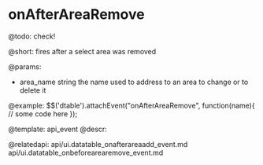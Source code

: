 onAfterAreaRemove
=============

@todo:
	check!

@short:
	fires after a select area was removed

@params:
- area_name		string		the name used to address to an area to change or to delete it

@example:
$$('dtable').attachEvent("onAfterAreaRemove", function(name){
    // some code here
});

@template:	api_event
@descr:

@relatedapi:
api/ui.datatable_onafterareaadd_event.md
api/ui.datatable_onbeforearearemove_event.md